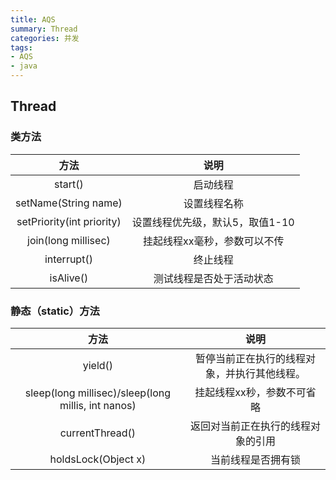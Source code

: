 ```yaml
---
title: AQS
summary: Thread
categories: 并发
tags:
- AQS
- java
---
```


## Thread
### 类方法


| 方法      | 说明 |
| :----: | :----: |
| start()      | 启动线程       |
| setName(String name)   | 设置线程名称        |
| setPriority(int priority)     | 设置线程优先级，默认5，取值1-10       |
| join(long millisec)   | 挂起线程xx毫秒，参数可以不传        |
| interrupt()      | 终止线程       |
| isAlive()   | 测试线程是否处于活动状态        |

### 静态（static）方法

| 方法      | 说明 |
| :----: | :----: |
| yield()      | 暂停当前正在执行的线程对象，并执行其他线程。       |
| sleep(long millisec)/sleep(long millis, int nanos)   | 挂起线程xx秒，参数不可省略        |
| currentThread()      | 返回对当前正在执行的线程对象的引用       |
| holdsLock(Object x)   | 当前线程是否拥有锁        |













